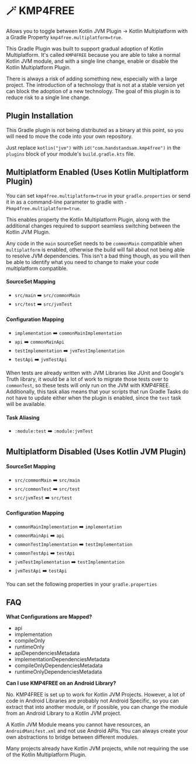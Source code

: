 # 🪄 KMP4FREE
Allows you to toggle between Kotlin JVM Plugin -> Kotlin Multiplatform with a Gradle Property `kmp4free.multiplatform=true`.

This Gradle Plugin was built to support gradual adoption of Kotlin Multiplatform.  It's called `KMP4FREE` because you are able to take a normal Kotlin JVM module, and with a single line change, enable or disable the Kotlin Multiplatform Plugin.

There is always a risk of adding something new, especially with a large project. The introduction of a technology that is not at a stable version yet can block the adoption of a new technology.  The goal of this plugin is to reduce risk to a single line change.

## Plugin Installation
This Gradle plugin is not being distributed as a binary at this point, so you will need to move the code into your own repository.

Just replace `kotlin("jvm")` with `id("com.handstandsam.kmp4free")` in the `plugins` block of your module's `build.gradle.kts` file.

## Multiplatform Enabled (Uses Kotlin Multiplatform Plugin)
You can set `kmp4free.multiplatform=true` in your `gradle.properties` or send it in as a command-line parameter to gradle with `-Pkmp4free.multiplatform=true`.

This enables property the Kotlin Multiplatform Plugin, along with the additional changes required to support seamless switching between the Kotlin JVM Plugin.

Any code in the `main` sourceSet needs to be `commonMain` compatible when `multiplatform` is enabled, otherwise the build will fail about not being able to resolve JVM dependencies.  This isn't a bad thing though, as you will then be able to identify what you need to change to make your code multiplatform compatible.

#### SourceSet Mapping
* `src/main` ➡️ `src/commonMain`
* `src/test` ➡️ `src/jvmTest`

#### Configuration Mapping
* `implementation` ➡️ `commonMainImplementation`
* `api` ➡️ `commonMainApi`
* `testImplementation` ➡️ `jvmTestImplementation`
* `testApi` ➡️ `jvmTestApi`

When tests are already written with JVM Libraries like JUnit and Google's Truth library, it would be a lot of work to migrate those tests over to `commonTest`, so these tests will only run on the JVM with KMP4FREE.  Additionally, this task alias means that your scripts that run Gradle Tasks do not have to update either when the plugin is enabled, since the `test` task will be available.

#### Task Aliasing
* `:module:test` ➡️ `:module:jvmTest`


## Multiplatform Disabled (Uses Kotlin JVM Plugin)

#### SourceSet Mapping
* `src/commonMain` ➡️ `src/main`
* `src/commonTest` ➡️ `src/test`
* `src/jvmTest` ➡️ `src/test`


#### Configuration Mapping
* `commonMainImplementation` ➡️ `implementation`
* `commonMainApi` ➡️ `api`
* `commonTestImplementation` ➡️ `testImplementation`
* `commonTestApi` ➡️ `testApi`
* `jvmTestImplementation` ➡️ `testImplementation`
* `jvmTestApi` ➡️ `testApi`

You can set the following properties in your `gradle.properties`


## FAQ
**What Configurations are Mapped?**
* api
* implementation
* compileOnly
* runtimeOnly
* apiDependenciesMetadata
* implementationDependenciesMetadata
* compileOnlyDependenciesMetadata
* runtimeOnlyDependenciesMetadata

**Can I use KMP4FREE on an Android Library?**

No.  KMP4FREE is set up to work for Kotlin JVM Projects.  However, a lot of code in Android Libraries are probably not Android Specific, so you can extract that into another module, or if possible, you can change the module from an Android Library to a Kotlin JVM project.

A Kotlin JVM Module means you cannot have resources, an `AndroidManifest.xml` and not use Android APIs.  You can always create your own abstractions to bridge between different modules.

Many projects already have Kotlin JVM projects, while not requiring the use of the Kotlin Multiplatform Plugin.
